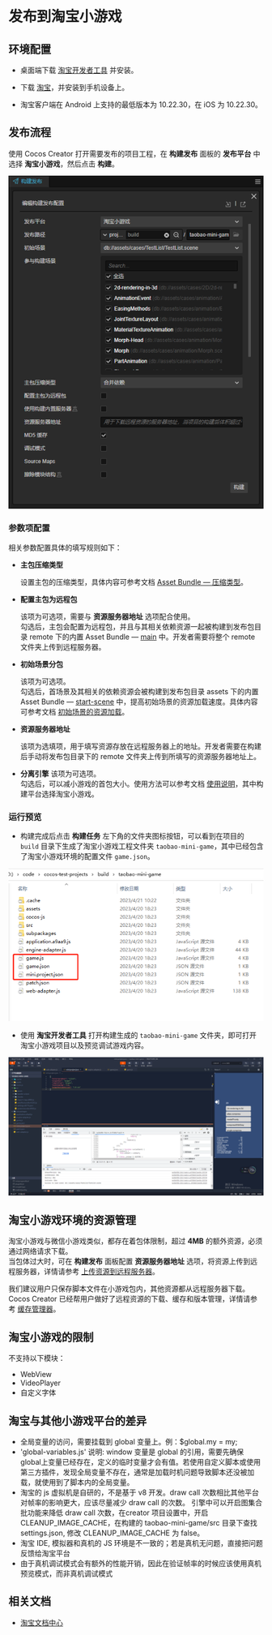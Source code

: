 # 发布到淘宝小游戏

## 环境配置

- 桌面端下载 [淘宝开发者工具](https://developer.taobao.com/?spm=a219a.15212435.0.0.6a14669aEQ2g6k) 并安装。

- 下载 [淘宝](https://market.m.taobao.com/app/fdilab/download-page/main/index.html)，并安装到手机设备上。

- 淘宝客户端在 Android 上支持的最低版本为 10.22.30，在 iOS 为 10.22.30。

## 发布流程

使用 Cocos Creator 打开需要发布的项目工程，在 **构建发布** 面板的 **发布平台** 中选择 **淘宝小游戏**，然后点击 **构建**。

![build option](./publish-taobao-mini-game/build_option.png)

### 参数项配置

相关参数配置具体的填写规则如下：

- **主包压缩类型**

  设置主包的压缩类型，具体内容可参考文档 [Asset Bundle — 压缩类型](../../asset/bundle.md#%E5%8E%8B%E7%BC%A9%E7%B1%BB%E5%9E%8B)。

- **配置主包为远程包**

  该项为可选项，需要与 **资源服务器地址** 选项配合使用。<br>
  勾选后，主包会配置为远程包，并且与其相关依赖资源一起被构建到发布包目录 remote 下的内置 Asset Bundle — [main](../../asset/bundle.md#%E5%86%85%E7%BD%AE-asset-bundle) 中。开发者需要将整个 remote 文件夹上传到远程服务器。

- **初始场景分包**

  该项为可选项。<br>
  勾选后，首场景及其相关的依赖资源会被构建到发布包目录 assets 下的内置 Asset Bundle — [start-scene](../../asset/bundle.md#%E5%86%85%E7%BD%AE-asset-bundle) 中，提高初始场景的资源加载速度。具体内容可参考文档 [初始场景的资源加载](publish-wechatgame.md#%E5%88%9D%E5%A7%8B%E5%9C%BA%E6%99%AF%E7%9A%84%E5%8A%A0%E8%BD%BD%E9%80%9F%E5%BA%A6)。

- **资源服务器地址**

  该项为选填项，用于填写资源存放在远程服务器上的地址。开发者需要在构建后手动将发布包目录下的 remote 文件夹上传到所填写的资源服务器地址上。

- **分离引擎**
  该项为可选项。<br>
  勾选后，可以减小游戏的首包大小。使用方法可以参考文档 [使用说明](wechatgame-plugin.md#%E4%BD%BF%E7%94%A8%E8%AF%B4%E6%98%8E)，其中构建平台选择淘宝小游戏。

### 运行预览

- 构建完成后点击 **构建任务** 左下角的文件夹图标按钮，可以看到在项目的 `build` 目录下生成了淘宝小游戏工程文件夹 `taobao-mini-game`，其中已经包含了淘宝小游戏环境的配置文件 `game.json`。

![build](./publish-taobao-mini-game/build.png)

- 使用 **淘宝开发者工具** 打开构建生成的 `taobao-mini-game` 文件夹，即可打开淘宝小游戏项目以及预览调试游戏内容。

![preview](./publish-taobao-mini-game/preview.png)

## 淘宝小游戏环境的资源管理

淘宝小游戏与微信小游戏类似，都存在着包体限制，超过 **4MB** 的额外资源，必须通过网络请求下载。<br>当包体过大时，可在 **构建发布** 面板配置 **资源服务器地址** 选项，将资源上传到远程服务器，详情请参考 [上传资源到远程服务器](../../asset/cache-manager.md)。

我们建议用户只保存脚本文件在小游戏包内，其他资源都从远程服务器下载。Cocos Creator 已经帮用户做好了远程资源的下载、缓存和版本管理，详情请参考 [缓存管理器](../../asset/cache-manager.md)。

## 淘宝小游戏的限制

不支持以下模块：

- WebView
- VideoPlayer
- 自定义字体

## 淘宝与其他小游戏平台的差异

- 全局变量的访问，需要挂载到 global 变量上。例：$global.my = my;
- 'global-variables.js' 说明: window 变量是 global 的引用，需要先确保 global上变量已经存在，定义的临时变量才会有值。若使用自定义脚本或使用第三方插件，发现全局变量不存在，通常是加载时机问题导致脚本还没被加载，就使用到了脚本内的全局变量。
- 淘宝的 js 虚拟机是自研的，不是基于 v8 开发。draw call 次数相比其他平台对帧率的影响更大，应该尽量减少 draw call 的次数。 引擎中可以开启图集合批功能来降低 draw call 次数，在creator 项目设置中，开启 CLEANUP_IMAGE_CACHE，在构建的 taobao-mini-game/src 目录下查找 settings.json, 修改 CLEANUP_IMAGE_CACHE 为 false。
- 淘宝 IDE, 模拟器和真机的 JS 环境是不一致的；若是真机无问题，直接把问题反馈给淘宝平台
- 由于真机调试模式会有额外的性能开销，因此在验证帧率的时候应该使用真机预览模式，而非真机调试模式

## 相关文档 

- [淘宝文档中心](https://open.taobao.com/v2/doc#/abilityToOpen?docType=1&docId=121213&treeId=804)

